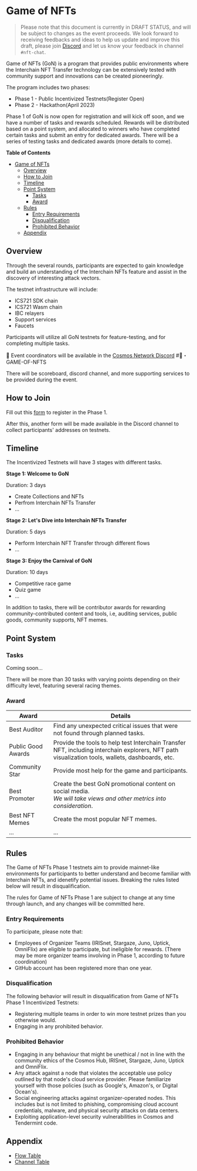 # Game of NFTs

> Please note that this document is currently in DRAFT STATUS, and will be subject to changes as the event proceeds. We look forward to receiving feedbacks and ideas to help us update and improve this draft, please join [Discord](https://discord.gg/cosmosnetwork) and let us know your feedback in channel `#nft-chat`.

Game of NFTs (GoN) is a program that provides public environments where the Interchain NFT Transfer technology can be extensively tested with community support and innovations can be created pioneeringly.

The program includes two phases:
- Phase 1 - Public Incentivized Testnets(Register Open)
- Phase 2 - Hackathon(April 2023)

Phase 1 of GoN is now open for registration and will kick off soon, and we have a number of tasks and rewards scheduled. Rewards will be distributed based on a point system, and allocated to winners who have completed certain tasks and submit an entry for dedicated awards. There will be a series of testing tasks and dedicated awards (more details to come).

**Table of Contents**

- [Game of NFTs](#game-of-nfts)
  - [Overview](#overview)
  - [How to Join](#how-to-join)
  - [Timeline](#timeline)
  - [Point System](#point-system)
    - [Tasks](#tasks)
    - [Award](#award)
  - [Rules](#rules)
    - [Entry Requirements](#entry-requirements)
    - [Disqualification](#disqualification)
    - [Prohibited Behavior](#prohibited-behavior)
  - [Appendix](#appendix)

## Overview

Through the several rounds, participants are expected to gain knowledge and build an understanding of the Interchain NFTs feature and assist in the discovery of interesting attack vectors.	

The testnet infrastructure will include:

- ICS721 SDK chain
- ICS721 Wasm chain
- IBC relayers
- Support services
- Faucets

Participants will utilize all GoN testnets for feature-testing, and for completing multiple tasks.

💬 Event coordinators will be available in the [Cosmos Network Discord](https://discord.gg/cosmosnetwork)  #🎨・GAME-OF-NFTS

There will be scoreboard, discord channel, and more supporting services to be provided during the event.

## How to Join

Fill out this [form](https://docs.google.com/forms/d/e/1FAIpQLSfIhkXzOUTNu5R2cueCSt-_0Dic4MdsF193I9GSx64YTqNyWw/viewform) to register in the Phase 1.

After this, another form will be made available in the Discord channel to collect participants' addresses on testnets.

## Timeline

The Incentivized Testnets will have 3 stages with different tasks.

**Stage 1: Welcome to GoN**

Duration: 3 days

- Create Collections and NFTs
- Perfrom Interchain NFTs Transfer
- ...

**Stage 2: Let's Dive into Interchain NFTs Transfer**

Duration: 5 days

- Perform Interchain NFT Transfer through different flows
- ...


**Stage 3: Enjoy the Carnival of GoN**

Duration: 10 days

- Competitive race game
- Quiz game
- ...

In addition to tasks, there will be contributor awards for rewarding community-contributed content and tools, i.e, auditing services, public goods, community supports, NFT memes.

## Point System

### Tasks

Coming soon...

There will be more than 30 tasks with varying points depending on their difficulty level, featuring several racing themes.

### Award

| Award              | Details                                                                                                                                         |
|--------------------|-------------------------------------------------------------------------------------------------------------------------------------------------|
| Best Auditor       | Find any unexpected critical issues that were not found through planned tasks.                                                                  |
| Public Good Awards | Provide the tools to help test Interchain Transfer NFT, including interchain explorers, NFT path visualization tools, wallets, dashboards, etc. |
| Community Star     | Provide most help for the game and participants.                                                                                                |
| Best Promoter      | Create the best GoN promotional content on social media. <br> *We will take views and other metrics into consideration*.                        |
 | Best NFT Memes     | Create the most popular NFT memes.                                                                                                              |
| ...                | ...                                                                                                                                             |

## Rules

The Game of NFTs Phase 1 testnets aim to provide mainnet-like environments for participants to better understand and become familiar with Interchain NFTs, and idenetify potential issues. Breaking the rules listed below will result in disqualification.

The rules for Game of NFTs Phase 1 are subject to change at any time through launch, and any changes will be committed here.

### Entry Requirements
To participate, please note that: 

- Employees of Organizer Teams (IRISnet, Stargaze, Juno, Uptick, OmniFlix) are eligible to participate, but ineligible for rewards. (There may be more organizer teams involving in Phase 1, according to future coordination)
- GitHub account has been registered more than one year.


### Disqualification

The following behavior will result in disqualification from Game of NFTs Phase 1 Incentivized Testnets:
- Registering multiple teams in order to win more testnet prizes than you otherwise would.
- Engaging in any prohibited behavior.


### Prohibited Behavior

- Engaging in any behaviour that might be unethical / not in line with the community ethics of the Cosmos Hub, IRISnet, Stargaze, Juno, Uptick and OmniFlix.
- Any attack against a node that violates the acceptable use policy outlined by that node's cloud service provider. Please familiarize yourself with those policies (such as Google's, Amazon's, or Digital Ocean's).
- Social engineering attacks against organizer-operated nodes. This includes but is not limited to phishing, compromising cloud account credentials, malware, and physical security attacks on data centers.
- Exploiting application-level security vulnerabilities in Cosmos and Tendermint code.

## Appendix

- [Flow Table](appendix/flow-table.md)
- [Channel Table](appendix/channel-table.md)
